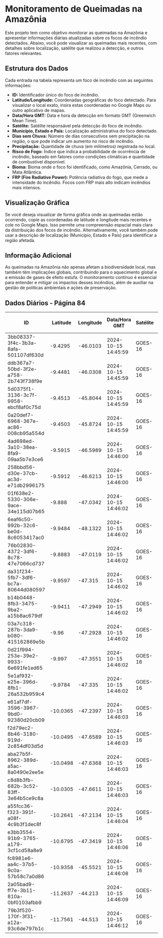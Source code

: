 # Monitoramento de Queimadas na Amazônia

Este projeto tem como objetivo monitorar as queimadas na Amazônia e apresentar informações diárias atualizadas sobre os focos de incêndio detectados. Abaixo, você pode visualizar as queimadas mais recentes, com detalhes sobre localização, satélite que realizou a detecção, e outros fatores relevantes.

## Estrutura dos Dados

Cada entrada na tabela representa um foco de incêndio com as seguintes informações:

- **ID:** Identificador único do foco de incêndio.
- **Latitude/Longitude:** Coordenadas geográficas do foco detectado. Para visualizar o local exato, insira estas coordenadas no Google Maps ou outro aplicativo de mapas.
- **Data/Hora GMT:** Data e hora da detecção em formato GMT (Greenwich Mean Time).
- **Satélite:** Satélite responsável pela detecção do foco de incêndio.
- **Município, Estado e País:** Localização administrativa do foco detectado.
- **Dias sem Chuva:** Número de dias consecutivos sem precipitação na região, o que pode indicar um aumento no risco de incêndio.
- **Precipitação:** Quantidade de chuva (em milímetros) registrada no local.
- **Risco de Fogo:** Índice que indica a probabilidade de ocorrência de incêndio, baseado em fatores como condições climáticas e quantidade de combustível disponível.
- **Bioma:** Bioma onde o foco foi identificado, como Amazônia, Cerrado, ou Mata Atlântica.
- **FRP (Fire Radiative Power):** Potência radiativa do fogo, que mede a intensidade do incêndio. Focos com FRP mais alto indicam incêndios mais intensos.

## Visualização Gráfica

Se você deseja visualizar de forma gráfica onde as queimadas estão ocorrendo, copie as coordenadas de latitude e longitude mais recentes e cole no Google Maps. Isso permite uma compreensão espacial mais clara da distribuição dos focos de incêndio. Alternativamente, você também pode usar a descrição de localização (Município, Estado e País) para identificar a região afetada.

## Informação Adicional

As queimadas na Amazônia não apenas afetam a biodiversidade local, mas também têm implicações globais, contribuindo para o aquecimento global e a emissão de gases de efeito estufa. O monitoramento contínuo é essencial para entender e mitigar os impactos desses incêndios, além de auxiliar na gestão de políticas ambientais e ações de preservação.

## Dados Diários - Página 84

| ID | Latitude | Longitude | Data/Hora GMT | Satélite | Município | Estado | País | Município ID | Estado ID | País ID | Dias sem Chuva | Precipitação | Risco de Fogo | Bioma | FRP |
|----|----------|-----------|---------------|----------|-----------|--------|------|--------------|-----------|---------|----------------|--------------|----------------|-------|-----|
| 3bb08337-3f4c-3b3a-8afa-501107df630d | -9.4295 | -46.0103 | 2024-10-15 14:45:59 | GOES-16 | ALTO PARNAÍBA | MARANHÃO | Brasil | 2100501 | 21 | 33 | nan | nan | nan | Cerrado | 92.2 |
| ddb367a7-50bd-3f2e-a758-2b743f738f9e | -9.4481 | -46.0308 | 2024-10-15 14:45:59 | GOES-16 | ALTO PARNAÍBA | MARANHÃO | Brasil | 2100501 | 21 | 33 | nan | nan | nan | Cerrado | 90.9 |
| 5d0375f1-3136-3c7f-9958-ebcf8af0c75d | -9.4513 | -45.8044 | 2024-10-15 14:45:59 | GOES-16 | ALTO PARNAÍBA | MARANHÃO | Brasil | 2100501 | 21 | 33 | nan | nan | nan | Cerrado | 90.6 |
| 0a20def7-6968-367e-ac86-008cb95a554d | -9.4503 | -45.8724 | 2024-10-15 14:45:59 | GOES-16 | ALTO PARNAÍBA | MARANHÃO | Brasil | 2100501 | 21 | 33 | nan | nan | nan | Cerrado | 140.8 |
| 4ad698ed-3a10-38ea-8fa9-09aa5b7e3ce6 | -9.5915 | -46.5989 | 2024-10-15 14:46:00 | GOES-16 | LIZARDA | TOCANTINS | Brasil | 1712405 | 17 | 33 | nan | nan | nan | Cerrado | 116.9 |
| 258bbd56-d30e-37cb-ac3d-e71db2996175 | -9.5912 | -46.6213 | 2024-10-15 14:46:00 | GOES-16 | LIZARDA | TOCANTINS | Brasil | 1712405 | 17 | 33 | nan | nan | nan | Cerrado | 141.8 |
| 01f638e2-5330-306e-9ace-34e115d07b65 | -9.888 | -47.0342 | 2024-10-15 14:46:02 | GOES-16 | LIZARDA | TOCANTINS | Brasil | 1712405 | 17 | 33 | nan | nan | nan | Cerrado | 133.4 |
| 6eaf6c50-992b-32c6-be0d-8c6053417ac0 | -9.9484 | -48.1322 | 2024-10-15 14:46:02 | GOES-16 | APARECIDA DO RIO NEGRO | TOCANTINS | Brasil | 1701101 | 17 | 33 | nan | nan | nan | Cerrado | 131.7 |
| 76b02830-4372-3df6-8c78-47e7066cd737 | -9.8883 | -47.0119 | 2024-10-15 14:46:02 | GOES-16 | LIZARDA | TOCANTINS | Brasil | 1712405 | 17 | 33 | nan | nan | nan | Cerrado | 145.2 |
| da31f234-5fb7-3df6-bc7a-80644d080597 | -9.9597 | -47.315 | 2024-10-15 14:46:02 | GOES-16 | RIO SONO | TOCANTINS | Brasil | 1718758 | 17 | 33 | nan | nan | nan | Cerrado | 167.4 |
| b14b0448-8fb3-3475-9ba2-a15b8ac679df | -9.9411 | -47.2949 | 2024-10-15 14:46:02 | GOES-16 | RIO SONO | TOCANTINS | Brasil | 1718758 | 17 | 33 | nan | nan | nan | Cerrado | 168.5 |
| 03a7c318-287b-3da9-b080-415162869e5b | -9.96 | -47.2928 | 2024-10-15 14:46:02 | GOES-16 | RIO SONO | TOCANTINS | Brasil | 1718758 | 17 | 33 | nan | nan | nan | Cerrado | 162.0 |
| 0d21f994-253e-39e2-9933-6e691fe1ed65 | -9.997 | -47.3551 | 2024-10-15 14:46:02 | GOES-16 | RIO SONO | TOCANTINS | Brasil | 1718758 | 17 | 33 | nan | nan | nan | Cerrado | 156.4 |
| 5e1af932-e25e-396d-8fb1-26a532b959c4 | -9.9784 | -47.335 | 2024-10-15 14:46:02 | GOES-16 | RIO SONO | TOCANTINS | Brasil | 1718758 | 17 | 33 | nan | nan | nan | Cerrado | 152.6 |
| e61af7df-3596-3967-9bd0-92380d20cb09 | -10.0365 | -47.2397 | 2024-10-15 14:46:03 | GOES-16 | RIO SONO | TOCANTINS | Brasil | 1718758 | 17 | 33 | nan | nan | nan | Cerrado | 137.6 |
| f2d79ec2-8b46-3180-919d-2c854df03d5d | -10.0495 | -47.6589 | 2024-10-15 14:46:03 | GOES-16 | NOVO ACORDO | TOCANTINS | Brasil | 1715101 | 17 | 33 | nan | nan | nan | Cerrado | 156.7 |
| aba27b5f-8962-389d-a5ac-8a0490e2ee5e | -10.0498 | -47.6368 | 2024-10-15 14:46:03 | GOES-16 | NOVO ACORDO | TOCANTINS | Brasil | 1715101 | 17 | 33 | nan | nan | nan | Cerrado | 158.7 |
| c8d8b3fb-682b-3c52-83ff-3e64b5ce9c8a | -10.0305 | -47.6611 | 2024-10-15 14:46:03 | GOES-16 | NOVO ACORDO | TOCANTINS | Brasil | 1715101 | 17 | 33 | nan | nan | nan | Cerrado | 149.2 |
| a55fcc36-f323-391f-a08f-4c9b3f1dec8f | -10.2641 | -47.2134 | 2024-10-15 14:46:04 | GOES-16 | NOVO ACORDO | TOCANTINS | Brasil | 1715101 | 17 | 33 | nan | nan | nan | Cerrado | 154.6 |
| e3bb3554-91b9-3765-a179-3cf1cd58a8e9 | -10.6795 | -47.3419 | 2024-10-15 14:46:06 | GOES-16 | PONTE ALTA DO TOCANTINS | TOCANTINS | Brasil | 1717909 | 17 | 33 | nan | nan | nan | Cerrado | 132.7 |
| fc8981e6-aa4c-37b5-9c0a-57b58c7a0d86 | -10.9358 | -45.5521 | 2024-10-15 14:46:08 | GOES-16 | FORMOSA DO RIO PRETO | BAHIA | Brasil | 2911105 | 29 | 33 | nan | nan | nan | Cerrado | 133.6 |
| 2a05bad9-ff7e-3b11-810a-0bf0103afbb9 | -11.2637 | -44.213 | 2024-10-15 14:46:09 | GOES-16 | MANSIDÃO | BAHIA | Brasil | 2920452 | 29 | 33 | nan | nan | nan | Cerrado | 177.7 |
| 79b3f520-170f-3f31-a12a-93c6de797b1c | -11.7561 | -44.513 | 2024-10-15 14:46:12 | GOES-16 | COTEGIPE | BAHIA | Brasil | 2909406 | 29 | 33 | nan | nan | nan | Cerrado | 121.4 |


